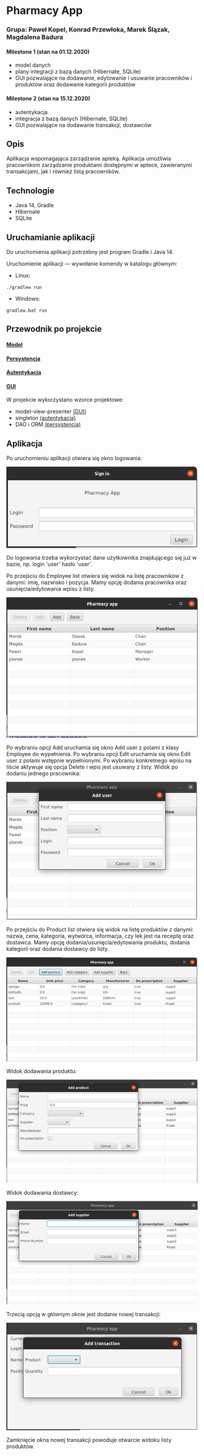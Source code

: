 # Pharmacy App

### Grupa: Paweł Kopel, Konrad Przewłoka, Marek Ślązak, Magdalena Badura

#### **Milestone 1 (stan na 01.12.2020)**

- model danych
- plany integracji z bazą danych (Hibernate, SQLite)
- GUI pozwalające na dodawanie, edytowanie i usuwanie pracowników i produktów oraz dodawanie kategorii produktów

#### **Milestone 2 (stan na 15.12.2020)**

- autentykacja
- integracja z bazą danych (Hibernate, SQLite)
- GUI pozwalające na dodawanie transakcji, dostawców

## Opis

Aplikacja wspomagająca zarządzanie apteką. Aplikacja umożliwia pracownikom zarządzanie produktami dostępnymi w aptece,
zawieranymi transakcjami, jak i również listą pracowników.

## Technologie

* Java 14, Gradle
* Hibernate
* SQLite

## Uruchamianie aplikacji

Do uruchomienia aplikacji potrzebny jest program Gradle i Java 14.

Uruchomienie aplikacji — wywołanie komendy w katalogu głównym:

* Linux:

```
./gradlew run
```

* Windows:

```
gradlew.bat run
```

## Przewodnik po projekcie

#### [Model](docs/model/README.md)

#### [Persystencja](docs/persistence/README.md)

#### [Autentykacja](docs/authentication/README.md)

#### [GUI](docs/gui/README.md)

W projekcie wykorzystano wzorce projektowe:

* model-view-presenter [(GUI)](docs/gui/README.md)
* singleton [(autentykacja)](docs/authentication/README.md)
* DAO i ORM [(persystencja)](docs/persistence/README.md)

## Aplikacja

Po uruchomieniu aplikacji otwiera się okno logowania:

![gui_login](docs/pictures/login.png)

Do logowania trzeba wykorzystać dane użytkownika znajdującego się już w bazie, np. login 'user' hasło 'user'.

Po przejściu do Employee list otwiera się widok na listę pracowników z danymi: imię, nazwisko i pozycja. Mamy opcję
dodania pracownika oraz usunięcia/edytowania wpisu z listy.

![gui_employee_list](docs/pictures/employee_list.png)

Po wybraniu opcji Add uruchamia się okno Add user z polami z klasy Employee do wypełnienia. Po wybraniu opcji Edit
uruchamia się okno Edit user z polami wstępnie wypełnionymi. Po wybraniu konkretnego wpisu na liście aktywuje się opcja
Delete i wpis jest usuwany z listy. Widok po dodaniu jednego pracownika:

![gui_add_employee](docs/pictures/add_user.png)

Po przejściu do Product list otwiera się widok na listę produktów z danymi: nazwa, cena, kategoria, wytwórca,
informacja, czy lek jest na receptę oraz dostawca. Mamy opcję dodania/usunięcia/edytowania produktu, dodania kategorii
oraz dodania dostawcy do listy.

![gui_product_list](docs/pictures/product_list.png)

Widok dodawania produktu:

![gui_add_product](docs/pictures/add_product.png)

Widok dodawania dostawcy:

![gui_add_supplier](docs/pictures/add_supplier.png)

Trzecią opcją w głównym oknie jest dodanie nowej transakcji:

![gui_add_transaction](docs/pictures/add_transaction.png)

Zamknięcie okna nowej transakcji powoduje otwarcie widoku listy produktów.
